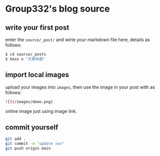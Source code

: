 # Group332's blog source

## write your first post 

enter the `source/_post/` and wirte your markdown file here, details as follows: 
```bash
$ cd source/_posts
$ hexo n "文章标题" 
```

## import local images

upload your images into `images`, then use the image in your post with as follows:

```bash
![](/images/demo.png)
```

online image just using image link.

## commit yourself

```bash
git add .
git commit -m "update xxx"
git push origin main
```
